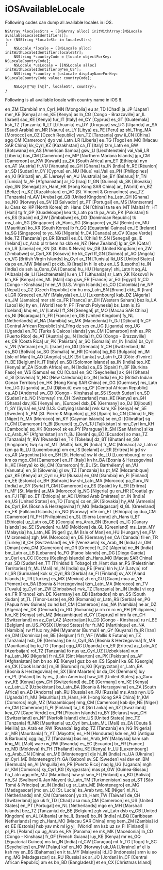 # iOSAvailableLocale

Following codes can dump all available locales in iOS.

    NSArray *localesStrs = [[NSArray alloc] initWithArray:[NSLocale availableLocaleIdentifiers]];
    for (NSString *localeStr in localesStrs)
    {
        NSLocale *locale = [[NSLocale alloc] initWithLocaleIdentifier:localeStr];
        NSString *countryCode = [locale objectForKey: NSLocaleCountryCode];
        NSLocale *usLocale = [[NSLocale alloc] initWithLocaleIdentifier:@"en_US"];
        NSString *country = [usLocale displayNameForKey: NSLocaleCountryCode value: countryCode];
        
        NSLog(@"%@ [%@]", localeStr, country);
    }

Following is all available locale with country name in iOS 8.

en_ZM [Zambia]
mn_Cyrl_MN [Mongolia]
eu 
ar_TD [Chad]
ja_JP [Japan]
mer_KE [Kenya]
ar 
en_KE [Kenya]
as 
ln_CG [Congo - Brazzaville]
ar_IL [Israel]
saq_KE [Kenya]
fur_IT [Italy]
en_CY [Cyprus]
es_GT [Guatemala]
ksb_TZ [Tanzania]
lt_LT [Lithuania]
es_UY [Uruguay]
sw_UG [Uganda]
ar_SA [Saudi Arabia]
en_NR [Nauru]
ar_LY [Libya]
es_PE [Peru]
az 
shi_Tfng_MA [Morocco]
en_CZ [Czech Republic]
vun_TZ [Tanzania]
gsw 
ii_CN [China]
agq_CM [Cameroon]
dyo 
vai_Latn_LR [Liberia]
ee_TG [Togo]
en_MO [Macau SAR China]
kk_Cyrl_KZ [Kazakhstan]
ca_IT [Italy]
tzm_Latn 
en_BW [Botswana]
en_AS [American Samoa]
gsw_LI [Liechtenstein]
vai_Vaii_LR [Liberia]
bas_CM [Cameroon]
en_MP [Northern Mariana Islands]
jgo_CM [Cameroon]
ar_KW [Kuwait]
zu_ZA [South Africa]
am_ET [Ethiopia]
nyn 
en_AT [Austria]
fr_VU [Vanuatu]
ee_GH [Ghana]
ta_IN [India]
fr_RE [Réunion]
ar_SD [Sudan]
tr_CY [Cyprus]
en_NU [Niue]
vai_Vaii 
es_PH [Philippines]
en_KI [Kiribati]
en_JE [Jersey]
en_AU [Australia]
be_BY [Belarus]
fr_TN [Tunisia]
fa_AF [Afghanistan]
ar_IQ [Iraq]
fr_GN [Guinea]
sk_SK [Slovakia]
dyo_SN [Senegal]
zh_Hant_HK [Hong Kong SAR China]
ar_ [World]
en_BZ [Belize]
ru_KZ [Kazakhstan]
en_VC [St. Vincent & Grenadines]
asa_TZ [Tanzania]
nl_AW [Aruba]
gd_GB [United Kingdom]
ha_Latn_GH [Ghana]
se_NO [Norway]
es_SV [El Salvador]
pt_PT [Portugal]
en_MS [Montserrat]
iu_Cans 
ko_KP [North Korea]
zh_Hans_CN [China]
ta 
te 
en_MT [Malta]
fr_HT [Haiti]
tg 
fr_GP [Guadeloupe]
kea 
tk_Latn 
pa 
th 
pa_Arab_PK [Pakistan]
ti 
es_ES [Spain]
nd_ZW [Zimbabwe]
es_DO [Dominican Republic]
tk 
ms_Latn_SG [Singapore]
zh_Hans_SG [Singapore]
yo_BJ [Benin]
en_MU [Mauritius]
ko_KR [South Korea]
lb 
fr_GQ [Equatorial Guinea]
en_IE [Ireland]
ta_SG [Singapore]
to 
yo_NG [Nigeria]
fr_CA [Canada]
pt_CV [Cape Verde]
kde_TZ [Tanzania]
pt_BR [Brazil]
es_CL [Chile]
fr_SN [Senegal]
ga_IE [Ireland]
uz_Arab 
pl 
tr 
bem 
ha 
ckb 
en_NZ [New Zealand]
lg 
ar_QA [Qatar]
en_LR [Liberia]
en_KN [St. Kitts & Nevis]
kw_GB [United Kingdom]
en_ZW [Zimbabwe]
sr_Cyrl_XK [Kosovo]
he 
kk_Cyrl 
ff_GN [Guinea]
pt_AO [Angola]
en_VG [British Virgin Islands]
ky_Cyrl 
ar_TN [Tunisia]
lkt_US [United States]
da 
ps 
en_MW [Malawi]
pt 
ckb_IQ [Iraq]
ln 
hi 
lo 
ebu 
en_LS [Lesotho]
te_IN [India]
de 
seh 
iu_Cans_CA [Canada]
hu_HU [Hungary]
shi_Latn 
lt 
sq_AL [Albania]
de_LI [Liechtenstein]
lu 
en_LT [Lithuania]
sr_Latn_XK [Kosovo]
lv 
kln_KE [Kenya]
ses_ML [Mali]
sbp 
gsw_FR [France]
ar_EG [Egypt]
fr_CD [Congo - Kinshasa]
hr 
en_VI [U.S. Virgin Islands]
es_CO [Colombia]
ne_NP [Nepal]
cs_CZ [Czech Republic]
chr 
hu 
ms_Latn_BN [Brunei]
ckb_IR [Iran]
el_GR [Greece]
en_MY [Malaysia]
en_LU [Luxembourg]
kab_DZ [Algeria]
en_JM [Jamaica]
mer 
shi 
ca_FR [France]
ar_EH [Western Sahara]
bez 
lo_LA [Laos]
kkj 
hy 
en_ [World]
teo 
fr_PF [French Polynesia]
bs_Latn 
is_IS [Iceland]
khq 
en_LV [Latvia]
ff_SN [Senegal]
pt_MO [Macau SAR China]
es_NI [Nicaragua]
fr_FR [France]
en_GB [United Kingdom]
fy_NL [Netherlands]
af_NA [Namibia]
sq_MK [Macedonia]
fr_DJ [Djibouti]
fr_CF [Central African Republic]
shi_Tfng 
dz 
ses 
en_UG [Uganda]
xog_UG [Uganda]
en_TC [Turks & Caicos Islands]
yav_CM [Cameroon]
nnh 
es_PR [Puerto Rico]
de_AT [Austria]
gu_IN [India]
fr_CG [Congo - Brazzaville]
es_CR [Costa Rica]
ur_PK [Pakistan]
ar_SO [Somalia]
mr_IN [India]
bs_Cyrl 
vi_VN [Vietnam]
en_IL [Israel]
en_GD [Grenada]
fr_CH [Switzerland]
lkt 
es_BO [Bolivia]
so_SO [Somalia]
hr_HR [Croatia]
bg_BG [Bulgaria]
en_IM [Isle of Man]
ln_AO [Angola]
si_LK [Sri Lanka]
sr_Latn 
fr_CI [Côte d’Ivoire]
fr_BE [Belgium]
it_IT [Italy]
en_SB [Solomon Islands]
as_IN [India]
teo_KE [Kenya]
af_ZA [South Africa]
en_IN [India]
ca_ES [Spain]
fr_BF [Burkina Faso]
en_WS [Samoa]
es_CU [Cuba]
en_SC [Seychelles]
ak_GH [Ghana]
sl_SI [Slovenia]
fr_NC [New Caledonia]
brx_IN [India]
en_IO [British Indian Ocean Territory]
en_HK [Hong Kong SAR China]
en_GG [Guernsey]
ms_Latn 
teo_UG [Uganda]
ar_DJ [Djibouti]
ewo 
sg_CF [Central African Republic]
ca_AD [Andorra]
sw_CD [Congo - Kinshasa]
ar_SS [South Sudan]
en_SD [Sudan]
nb_NO [Norway]
rm_CH [Switzerland]
mas_KE [Kenya]
en_GH [Ghana]
dav_KE [Kenya]
en_ [Europe]
dsb_DE [Germany]
so_DJ [Djibouti]
fr_SY [Syria]
en_UM [U.S. Outlying Islands]
rwk 
kam_KE [Kenya]
en_SE [Sweden]
fr_PM [St. Pierre & Miquelon]
gl_ES [Spain]
bo_CN [China]
fr_NE [Niger]
fr_MA [Morocco]
en_KY [Cayman Islands]
se 
en_GI [Gibraltar]
sg 
fr_CM [Cameroon]
fr_BI [Burundi]
tg_Cyrl_TJ [Tajikistan]
si 
mn_Cyrl 
km_KH [Cambodia]
sq_XK [Kosovo]
sk 
es_PY [Paraguay]
it_SM [San Marino]
sl 
ka 
uz_Arab_AF [Afghanistan]
sn 
fr_BJ [Benin]
qu_EC [Ecuador]
so 
mas_TZ [Tanzania]
fr_RW [Rwanda]
en_TK [Tokelau]
dz_BT [Bhutan]
en_SG [Singapore]
twq 
sq 
mt_MT [Malta]
kok_IN [India]
fr_MC [Monaco]
az_Latn 
sr 
tzm 
ga 
lb_LU [Luxembourg]
om 
en_IS [Iceland]
ar_ER [Eritrea]
ki 
gd 
sv 
es_AR [Argentina]
kk 
en_SH [St. Helena]
sw 
kl 
de_LU [Luxembourg]
or 
ca 
km 
os 
mgo_CM [Cameroon]
en_IT [Italy]
kn 
hr_BA [Bosnia & Herzegovina]
ki_KE [Kenya]
ko 
kkj_CM [Cameroon]
fr_BL [St. Barthélemy]
en_VU [Vanuatu]
en_SI [Slovenia]
gl 
sw_TZ [Tanzania]
ks 
pt_MZ [Mozambique]
guz_KE [Kenya]
az_Cyrl 
ru_RU [Russia]
en_GM [Gambia]
en_FI [Finland]
en_EE [Estonia]
ar_BH [Bahrain]
kw 
shi_Latn_MA [Morocco]
pa_Guru_IN [India]
ar_SY [Syria]
ff_CM [Cameroon]
eu_ES [Spain]
ky 
ti_ER [Eritrea]
fr_MF [St. Martin]
ar_MA [Morocco]
ig_NG [Nigeria]
gu 
en_HR [Croatia]
gv 
en_FJ [Fiji]
so_ET [Ethiopia]
ar_AE [United Arab Emirates]
or_IN [India]
en_US [United States]
en_TO [Tonga]
cs 
en_SK [Slovakia]
hy_AM [Armenia]
bs_Cyrl_BA [Bosnia & Herzegovina]
fr_MG [Madagascar]
kl_GL [Greenland]
en_FK [Falkland Islands]
nn_NO [Norway]
mfe 
om_ET [Ethiopia]
cy 
dua_CM [Cameroon]
fil_PH [Philippines]
en_SL [Sierra Leone]
zh_Hans 
ti_ET [Ethiopia]
uz_Latn 
os_GE [Georgia]
ms_Arab_BN [Brunei]
es_IC [Canary Islands]
se_SE [Sweden]
ru_MD [Moldova]
da_GL [Greenland]
ms_Latn_MY [Malaysia]
ha_Latn_NE [Niger]
gv_IM [Isle of Man]
en_HU [Hungary]
en_FM [Micronesia]
zgh_MA [Morocco]
en_DE [Germany]
en_CA [Canada]
fil 
en_TR [Turkey]
it_CH [Switzerland]
es_VE [Venezuela]
ks_Arab_IN [India]
ar_OM [Oman]
ewo_CM [Cameroon]
en_GR [Greece]
fr_DZ [Algeria]
ne_IN [India]
bm_Latn 
ar_LB [Lebanon]
fo_FO [Faroe Islands]
en_DG [Diego Garcia]
sr_Cyrl 
en_CC [Cocos (Keeling) Islands]
zh_Hans_MO [Macau SAR China]
nus_SD [Sudan]
en_TT [Trinidad & Tobago]
zh_Hant 
dua 
ar_PS [Palestinian Territories]
fr_ML [Mali]
ml_IN [India]
qu_PE [Peru]
kln 
lv_LV [Latvia]
rof 
nl_SR [Suriname]
kok 
sr_Cyrl_RS [Serbia]
se_FI [Finland]
sv_AX [Åland Islands]
tr_TR [Turkey]
es_MX [Mexico]
zh 
en_GU [Guam]
mua 
ar_YE [Yemen]
en_BA [Bosnia & Herzegovina]
tzm_Latn_MA [Morocco]
en_TV [Tuvalu]
tg_Cyrl 
sn_ZW [Zimbabwe]
rwk_TZ [Tanzania]
bn_IN [India]
vi 
xog 
en_FR [France]
ksh_DE [Germany]
en_BB [Barbados]
nb 
en_SS [South Sudan]
pt_TL [Timor-Leste]
en_RO [Romania]
sr_Latn_RS [Serbia]
en_PG [Papua New Guinea]
zu 
nd 
ksf_CM [Cameroon]
naq_NA [Namibia]
ne 
ar_DZ [Algeria]
en_DK [Denmark]
ro_RO [Romania]
ja 
rm 
rn 
ro 
en_PH [Philippines]
luo_KE [Kenya]
seh_MZ [Mozambique]
el_CY [Cyprus]
nl 
brx 
fa 
en_CH [Switzerland]
nn 
az_Cyrl_AZ [Azerbaijan]
lu_CD [Congo - Kinshasa]
ru 
nl_BE [Belgium]
en_US_POSIX [United States]
fur 
fr_MQ [Martinique]
en_NA [Namibia]
rw 
ff 
luo 
my_MM [Myanmar (Burma)]
en_GY [Guyana]
fa_IR [Iran]
en_DM [Dominica]
en_BE [Belgium]
fi 
fr_WF [Wallis & Futuna]
en_TZ [Tanzania]
hsb_DE [Germany]
be 
sr_Cyrl_BA [Bosnia & Herzegovina]
fr_MR [Mauritania]
bg 
to_TO [Tonga]
cgg_UG [Uganda]
en_ER [Eritrea]
az_Latn_AZ [Azerbaijan]
rof_TZ [Tanzania]
fo 
nus 
uz_Cyrl_UZ [Uzbekistan]
vun 
ha_Latn_NG [Nigeria]
fr 
nl_SX [Sint Maarten]
en_PK [Pakistan]
ps_AF [Afghanistan]
bm 
bn 
so_KE [Kenya]
guz 
bo 
en_ES [Spain]
ka_GE [Georgia]
en_CK [Cook Islands]
rn_BI [Burundi]
ru_KG [Kyrgyzstan]
sr_Latn_BA [Bosnia & Herzegovina]
en_SX [Sint Maarten]
br 
da_DK [Denmark]
luy 
en_PL [Poland]
bs 
fy 
es_ [Latin America]
haw_US [United States]
pa_Guru 
sw_KE [Kenya]
gsw_CH [Switzerland]
de_DE [Germany]
om_KE [Kenya]
uz_Latn_UZ [Uzbekistan]
bs_Latn_BA [Bosnia & Herzegovina]
en_ZA [South Africa]
en_AD [Andorra]
sah_RU [Russia]
en_RU [Russia]
ms_Arab 
nyn_UG [Uganda]
fr_MU [Mauritius]
zh_Hans_HK [Hong Kong SAR China]
fr_KM [Comoros]
mgh_MZ [Mozambique]
nmg_CM [Cameroon]
kab 
dje_NE [Niger]
en_CM [Cameroon]
fi_FI [Finland]
ta_LK [Sri Lanka]
en_SZ [Swaziland]
kea_CV [Cape Verde]
en_PN [Pitcairn Islands]
ru_BY [Belarus]
wae_CH [Switzerland]
en_NF [Norfolk Island]
chr_US [United States]
jmc_TZ [Tanzania]
ff_MR [Mauritania]
uz_Cyrl 
bm_Latn_ML [Mali]
es_EA [Ceuta & Melilla]
pa_Arab 
en_RW [Rwanda]
lag 
sbp_TZ [Tanzania]
en_NG [Nigeria]
ar_MR [Mauritania]
fr_YT [Mayotte]
es_HN [Honduras]
kde 
en_AG [Antigua & Barbuda]
cgg 
lag_TZ [Tanzania]
bas 
ms_Arab_MY [Malaysia]
kam 
sah 
khq_ML [Mali]
wae 
rw_RW [Rwanda]
es_EC [Ecuador]
br_FR [France]
ro_MD [Moldova]
th_TH [Thailand]
ebu_KE [Kenya]
fr_LU [Luxembourg]
ug_Arab_CN [China]
en_ME [Montenegro]
dje 
hi_IN [India]
ru_UA [Ukraine]
sr_Cyrl_ME [Montenegro]
fr_GA [Gabon]
sv_SE [Sweden]
vai 
dav 
en_BM [Bermuda]
en_AI [Anguilla]
en_PR [Puerto Rico]
naq 
lg_UG [Uganda]
mgh 
ar_KM [Comoros]
ky_Cyrl_KG [Kyrgyzstan]
mas 
pt_GW [Guinea-Bissau]
ha_Latn 
agq 
mfe_MU [Mauritius]
haw 
yi 
smn_FI [Finland]
qu_BO [Bolivia]
nb_SJ [Svalbard & Jan Mayen]
tk_Latn_TM [Turkmenistan]
saq 
pt_ST [São Tomé & Príncipe]
ur_IN [India]
ug 
sr_Latn_ME [Montenegro]
en_MG [Madagascar]
jmc 
en_LC [St. Lucia]
ks_Arab 
twq_NE [Niger]
nl_NL [Netherlands]
nnh_CM [Cameroon]
yo 
zh_Hant_TW [Taiwan]
de_CH [Switzerland]
jgo 
uk 
fr_TD [Chad]
asa 
mua_CM [Cameroon]
es_US [United States]
en_PT [Portugal]
en_NL [Netherlands]
mgo 
en_MH [Marshall Islands]
bez_TZ [Tanzania]
de_BE [Belgium]
zgh 
vai_Latn 
dsb 
cy_GB [United Kingdom]
en_AL [Albania]
ur 
he_IL [Israel]
bo_IN [India]
nl_BQ [Caribbean Netherlands]
mg 
zh_Hant_MO [Macau SAR China]
nmg 
bem_ZM [Zambia]
id 
et_EE [Estonia]
hsb 
yav 
mk 
ml 
ig 
yi_ [World]
mn 
ksb 
uz 
sv_FI [Finland]
ii 
pl_PL [Poland]
qu 
ug_Arab 
es_PA [Panama]
ee 
mk_MK [Macedonia]
ln_CD [Congo - Kinshasa]
fr_GF [French Guiana]
luy_KE [Kenya]
mr 
es_GQ [Equatorial Guinea]
ms 
kn_IN [India]
nl_CW [Curaçao]
mt 
fr_TG [Togo]
fr_SC [Seychelles]
en_PW [Palau]
ksf 
en_NO [Norway]
uk_UA [Ukraine]
af 
el 
is 
ksh 
my 
en_BS [Bahamas]
en 
it 
ta_MY [Malaysia]
id_ID [Indonesia]
smn 
iu 
eo 
mg_MG [Madagascar]
os_RU [Russia]
ak 
ar_JO [Jordan]
ln_CF [Central African Republic]
am 
es 
bn_BD [Bangladesh]
et 
en_CX [Christmas Island]
